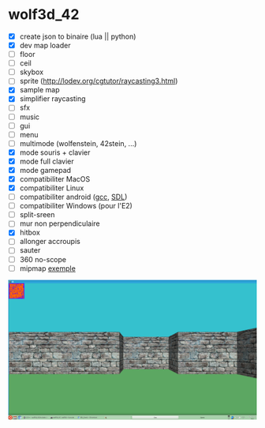 # wolf3d_42

- [x] create json to binaire (lua || python)
- [x] dev map loader
- [ ] floor
- [ ] ceil
- [ ] skybox
- [ ] sprite (http://lodev.org/cgtutor/raycasting3.html)
- [x] sample map
- [x] simplifier raycasting
- [ ] sfx
- [ ] music
- [ ] gui
- [ ] menu
- [ ] multimode (wolfenstein, 42stein, ...)
- [x] mode souris + clavier
- [x] mode full clavier
- [x] mode gamepad
- [x] compatibiliter MacOS
- [x] compatibiliter Linux
- [ ] compatibiliter android ([gcc](https://play.google.com/store/apps/details?id=com.n0n3m4.gcc4droid), [SDL](https://play.google.com/store/apps/details?id=com.n0n3m4.droidsdl))
- [ ] compatibiliter Windows (pour l'E2)
- [ ] split-sreen
- [ ] mur non perpendiculaire
- [x] hitbox
- [ ] allonger accroupis
- [ ] sauter
- [ ] 360 no-scope
- [ ] mipmap [exemple](http://www.fevrierdorian.com/blog/post/2009/12/24/Les-maps-mental-ray-(part-2.1)%3A-Le-debug)

![alt tag](img/screenshot.png)

